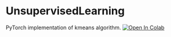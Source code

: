 # UnsupervisedLearning

PyTorch implementation of kmeans algorithm.
[![Open In Colab](https://colab.research.google.com/assets/colab-badge.svg)](https://colab.research.google.com/github/ggarrofe/UnsupervisedLearning/blob/main/jupyter_notebooks/kmeans.ipynb)